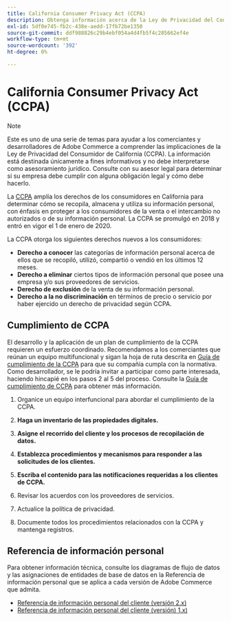 ```yaml
---
title: California Consumer Privacy Act (CCPA)
description: Obtenga información acerca de la Ley de Privacidad del Consumidor de California (CCPA), que expande los derechos de los consumidores en California para determinar cómo se recopila, almacena y utiliza su información personal.
exl-id: 5df0e745-fb2c-438e-aedd-17fb72be1350
source-git-commit: ddf988826c29b4ebf054a4d4fb5f4c285662ef4e
workflow-type: tm+mt
source-wordcount: '392'
ht-degree: 0%

---
```


# California Consumer Privacy Act (CCPA)

>[!NOTE]
>
>Este es uno de una serie de temas para ayudar a los comerciantes y desarrolladores de Adobe Commerce a comprender las implicaciones de la Ley de Privacidad del Consumidor de California (CCPA). La información está destinada únicamente a fines informativos y no debe interpretarse como asesoramiento jurídico. Consulte con su asesor legal para determinar si su empresa debe cumplir con alguna obligación legal y cómo debe hacerlo.

La [CCPA](https://oag.ca.gov/privacy/ccpa) amplía los derechos de los consumidores en California para determinar cómo se recopila, almacena y utiliza su información personal, con énfasis en proteger a los consumidores de la venta o el intercambio no autorizados o de su información personal. La CCPA se promulgó en 2018 y entró en vigor el 1 de enero de 2020.

La CCPA otorga los siguientes derechos nuevos a los consumidores:

- **Derecho a conocer** las categorías de información personal acerca de ellos que se recopiló, utilizó, compartió o vendió en los últimos 12 meses.
- **Derecho a eliminar** ciertos tipos de información personal que posee una empresa y/o sus proveedores de servicios.
- **Derecho de exclusión** de la venta de su información personal.
- **Derecho a la no discriminación** en términos de precio o servicio por haber ejercido un derecho de privacidad según CCPA.

## Cumplimiento de CCPA

El desarrollo y la aplicación de un plan de cumplimiento de la CCPA requieren un esfuerzo coordinado. Recomendamos a los comerciantes que reúnan un equipo multifuncional y sigan la hoja de ruta descrita en [Guía de cumplimiento de la CCPA](https://experienceleague.adobe.com/docs/commerce-admin/start/compliance/privacy/compliance-ccpa.html) para que su compañía cumpla con la normativa. Como desarrollador, se le podría invitar a participar como parte interesada, haciendo hincapié en los pasos 2 al 5 del proceso. Consulte la [Guía de cumplimiento de CCPA](https://experienceleague.adobe.com/docs/commerce-admin/start/compliance/privacy/compliance-ccpa.html) para obtener más información.

1. Organice un equipo interfuncional para abordar el cumplimiento de la CCPA.

1. **Haga un inventario de las propiedades digitales.**

1. **Asigne el recorrido del cliente y los procesos de recopilación de datos.**

1. **Establezca procedimientos y mecanismos para responder a las solicitudes de los clientes.**

1. **Escriba el contenido para las notificaciones requeridas a los clientes de CCPA.**

1. Revisar los acuerdos con los proveedores de servicios.

1. Actualice la política de privacidad.

1. Documente todos los procedimientos relacionados con la CCPA y mantenga registros.

## Referencia de información personal

Para obtener información técnica, consulte los diagramas de flujo de datos y las asignaciones de entidades de base de datos en la Referencia de información personal que se aplica a cada versión de Adobe Commerce que admita.

- [Referencia de información personal del cliente (versión 2.x)](data-m2.md)
- [Referencia de información personal del cliente (versión) 1.x)](data-m1.md)
